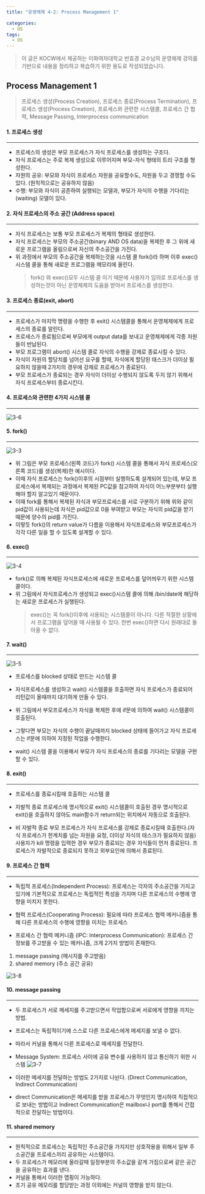 ```yaml
---
title: "운영체제 4-2: Process Management 1"

categories:
  - OS
tags:
  - OS
---
```


> 이 글은 KOCW에서 제공하는 이화여자대학교 반효경 교수님의 운영체제 강의를 기반으로 내용을 정리하고 복습하기 위한 용도로 작성되었습니다.

## Process Management 1

> 프로세스 생성(Process Creation), 프로세스 종료(Process Termination), 프로세스 생성(Process Creation), 프로세스와 관련한 시스템콜, 프로세스 간 협력, Message Passing, Interprocess communication

#### 1. 프로세스 생성

---

- 프로세스의 생성은 부모 프로세스가 자식 프로세스를 생성하는 구조다.
- 자식 프로세스는 주로 복제 생성으로 이루어지며 부모-자식 형태의 트리 구조를 형성한다.
- 자원의 공유: 부모와 자식이 프로세스 자원을 공유할수도, 자원을 두고 경쟁할 수도 있다. (원칙적으로는 공유하지 않음)
- 수행: 부모와 자식이 공존하여 실행되는 모델과, 부모가 자식의 수행을 기다리는(waiting) 모델이 있다.

#### 2. 자식 프로세스의 주소 공간 (Address space)

---

- 자식 프로세스는 보통 부모 프로세스가 복제의 형태로 생성한다.
- 자식 프로세스는 부모의 주소공간(binary AND OS data)을 복제한 후 그 위에 새로운 프로그램을 올림으로써 자신의 주소공간을 가진다.
- 위 과정에서 부모의 주소공간을 복제하는것을 시스템 콜 fork()라 하며 이후 exec() 시스템 콜을 통해 새로운 프로그램을 메모리에 올린다.
  > fork() 와 exec()모두 시스템 콜 이기 때문에 사용자가 임의로 프로세스를 생성하는것이 아닌 운영체제의 도움을 받아서 프로세스를 생성한다.

#### 3. 프로세스 종료(exit, abort)

---

- 프로세스가 마지막 명령을 수행한 후 exit() 시스템콜을 통해서 운영체제에게 프로세스의 종료를 알린다.
- 프로세스가 종료됨으로써 부모에게 output data를 보내고 운영체제에게 각종 자원들이 반납된다.
- 부모 프로그램이 abort() 시스템 콜로 자식의 수행을 강제로 종료시킬 수 있다.
- 자식이 자원의 할당치를 넘어선 요구를 할때, 자식에게 할당된 태스크가 더이상 필요하지 않을때 2가지의 경우에 강제로 프로세스가 종료된다.
- 부모 프로세스가 종료되는 경우 자식이 더이상 수행되지 않도록 두지 않기 위해서 자식 프로세스부터 종료시킨다.

#### 4. 프로세스와 관련한 4가지 시스템 콜

---

![3-6](https://github.com/mjh851819/mjh851819.github.io/assets/70308520/80afcc55-7499-4bd1-b46e-928f7461d506)

#### 5. fork()

---

![3-3](https://github.com/mjh851819/mjh851819.github.io/assets/70308520/41654cb2-ace5-4f2f-b1a5-9bdbaf6f4273)

- 위 그림은 부모 프로세스(왼쪽 코드)가 fork() 시스템 콜을 통해서 자식 프로세스(오른쪽 코드)를 생성(복제)한 예시이다.
- 이때 자식 프로세스는 fork()이후의 시점부터 실행하도록 설계되어 있는데, 부모 프로세스에서 복제되는 과정에서 복제된 PC값을 참고하여 자식이 어느부분부터 실행해야 할지 알고있기 때문이다.
- 이때 fork를 통해서 복제된 자식과 부모프로세스를 서로 구분하기 위해 위와 같이 pid값이 사용되는데 자식은 pid값으로 0을 부여받고 부모는 자식의 pid값을 받기 때문에 양수의 pid를 가진다.
- 이렇듯 fork()의 return value가 다름을 이용해서 자식프로세스와 부모프로세스가 각각 다른 일을 할 수 있도록 설계할 수 있다.

#### 6. exec()

---

![3-4](https://github.com/mjh851819/mjh851819.github.io/assets/70308520/9db8df34-5850-479b-a9b7-bd55ca9b03ac)

- fork()로 의해 복제된 자식프로세스에 새로운 프로세스를 덮어씌우기 위한 시스템 콜이다.
- 위 그림에서 자식프로세스가 생성되고 exec()시스템 콜에 의해 /bin/date에 해당하는 새로운 프로세스가 실행된다.
  > exec()는 꼭 fork()이후에 사용되는 시스템콜이 아니다. 다른 적절한 상황에서 프로그램을 덮어쓸 때 사용될 수 있다.
  > 한번 exec()하면 다시 원래대로 돌아올 수 없다.

#### 7. wait()

---

![3-5](https://github.com/mjh851819/mjh851819.github.io/assets/70308520/bba3a991-7748-4f1f-8b88-9ab3e4987051)

- 프로세스를 blocked 상태로 만드는 시스템 콜
- 자식프로세스를 생성하고 wait() 시스템콜을 호출하면 자식 프로세스가 종료되어 리턴값이 올때까지 대기하게 만들 수 있다.

- 위 그림에서 부모프로세스가 자식을 복제한 후에 if문에 의하여 wait() 시스템콜이 호출된다.
- 그렇다면 부모는 자식의 수행이 끝날때까지 blocked 상태에 들어가고 자식 프로세스는 if문에 의하여 지정된 작업을 수행한다.

- wait() 시스템 콜을 이용해서 부모가 자식 프로세스의 종료를 기다리는 모델을 구현할 수 있다.

#### 8. exit()

---

- 프로세스를 종료시킬때 호출하는 시스템 콜

- 자발적 종료
  프로세스에 명시적으로 exit() 시스템콜이 호출된 경우
  명시적으로 exit()을 호출하지 않아도 main함수가 return되는 위치에서 자동으로 호출된다.
- 비 자발적 종료
  부모 프로세스가 자식 프로세스를 강제로 종료시킬때 호출한다.(자식 프로세스가 한계치를 넘는 자원을 요청, 더이상 자식의 태스크가 필요하지 않음)
  사용자가 kill 명령을 입력한 경우
  부모가 종료되는 경우 자식들이 먼저 종료된다.
  프로세스가 자발적으로 종료되지 못하고 외부요인에 의해서 종료된다.

#### 9. 프로세스 간 협력

---

- 독립적 프로세스(Independent Process): 프로세스는 각자의 주소공간을 가지고 있기에 기본적으로 프로세스는 독립적인 특성을 가지며 다른 프로세스의 수행에 영향을 미치지 못한다.
- 협력 프로세스(Cooperating Process): 필요에 따라 프로세스 협력 메커니즘을 통해 다른 프로세스의 수행에 영향을 미치는 프로세스

- 프로세스 간 협력 메커니즘 (IPC: Interprocess Communication): 프로세스 간 정보를 주고받을 수 있는 메커니즘, 크게 2가지 방법이 존재한다.

1. message passing (메시지를 주고받음)
2. shared memory (주소 공간 공유)

![3-8](https://github.com/mjh851819/mjh851819.github.io/assets/70308520/7005e80e-9829-4aac-bb5d-669faa1cb917)

#### 10. message passing

---

- 두 프로세스가 서로 메세지를 주고받으면서 작업함으로써 서로에게 영향을 끼치는 방법.
- 프로세스는 독립적이기에 스스로 다른 프로세스에게 메세지를 보낼 수 없다.
- 따라서 커널을 통해서 다른 프로세스로 메세지를 전달한다.
- Message System: 프로세스 사이에 공유 변수를 사용하지 않고 통신하기 위한 시스템
  ![3-7](https://github.com/mjh851819/mjh851819.github.io/assets/70308520/969371f4-0e03-4972-a394-34ede53e1856)

- 이러한 메세지를 전달하는 방법도 2가지로 나뉜다. (Direct Communication, Indirect Communication)
- direct Communication은 메세지를 받을 프로세스가 무엇인지 명시하여 직접적으로 보내는 방법이고 Indirect Communication은 mailbox나 port를 통해서 간접적으로 전달하는 방법이다.

#### 11. shared memory

---

- 원칙적으로 프로세스는 독립적인 주소공간을 가지지만 상호작용을 위해서 일부 주소공간을 프로세스끼리 공유하는 시스템이다.
- 두 프로세스가 메모리에 올라갈때 일정부분의 주소값을 같게 가짐으로써 같은 공간을 공유하는 효과를 낸다.
- 커널을 통해서 이러한 맵핑이 가능하다.
- 초기 공유 메모리를 할당받는 과정 이외에는 커널의 영향을 받지 않는다.
